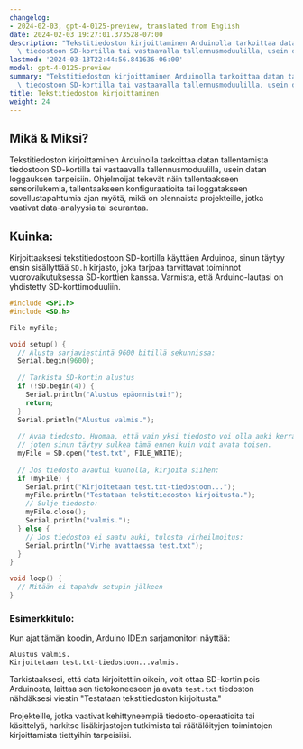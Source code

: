 ```yaml
---
changelog:
- 2024-02-03, gpt-4-0125-preview, translated from English
date: 2024-02-03 19:27:01.373528-07:00
description: "Tekstitiedoston kirjoittaminen Arduinolla tarkoittaa datan tallentamista\
  \ tiedostoon SD-kortilla tai vastaavalla tallennusmoduulilla, usein datan\u2026"
lastmod: '2024-03-13T22:44:56.841636-06:00'
model: gpt-4-0125-preview
summary: "Tekstitiedoston kirjoittaminen Arduinolla tarkoittaa datan tallentamista\
  \ tiedostoon SD-kortilla tai vastaavalla tallennusmoduulilla, usein datan\u2026"
title: Tekstitiedoston kirjoittaminen
weight: 24
---
```


## Mikä & Miksi?
Tekstitiedoston kirjoittaminen Arduinolla tarkoittaa datan tallentamista tiedostoon SD-kortilla tai vastaavalla tallennusmoduulilla, usein datan loggauksen tarpeisiin. Ohjelmoijat tekevät näin tallentaakseen sensorilukemia, tallentaakseen konfiguraatioita tai loggatakseen sovellustapahtumia ajan myötä, mikä on olennaista projekteille, jotka vaativat data-analyysia tai seurantaa.

## Kuinka:
Kirjoittaaksesi tekstitiedostoon SD-kortilla käyttäen Arduinoa, sinun täytyy ensin sisällyttää `SD.h` kirjasto, joka tarjoaa tarvittavat toiminnot vuorovaikutuksessa SD-korttien kanssa. Varmista, että Arduino-lautasi on yhdistetty SD-korttimoduuliin.

```cpp
#include <SPI.h>
#include <SD.h>

File myFile;

void setup() {
  // Alusta sarjaviestintä 9600 bitillä sekunnissa:
  Serial.begin(9600);
  
  // Tarkista SD-kortin alustus
  if (!SD.begin(4)) {
    Serial.println("Alustus epäonnistui!");
    return;
  }
  Serial.println("Alustus valmis.");
  
  // Avaa tiedosto. Huomaa, että vain yksi tiedosto voi olla auki kerrallaan,
  // joten sinun täytyy sulkea tämä ennen kuin voit avata toisen.
  myFile = SD.open("test.txt", FILE_WRITE);
  
  // Jos tiedosto avautui kunnolla, kirjoita siihen:
  if (myFile) {
    Serial.print("Kirjoitetaan test.txt-tiedostoon...");
    myFile.println("Testataan tekstitiedoston kirjoitusta.");
    // Sulje tiedosto:
    myFile.close();
    Serial.println("valmis.");
  } else {
    // Jos tiedostoa ei saatu auki, tulosta virheilmoitus:
    Serial.println("Virhe avattaessa test.txt");
  }
}

void loop() {
  // Mitään ei tapahdu setupin jälkeen
}
```

### Esimerkkitulo:
Kun ajat tämän koodin, Arduino IDE:n sarjamonitori näyttää:
```
Alustus valmis.
Kirjoitetaan test.txt-tiedostoon...valmis.
```
Tarkistaaksesi, että data kirjoitettiin oikein, voit ottaa SD-kortin pois Arduinosta, laittaa sen tietokoneeseen ja avata `test.txt` tiedoston nähdäksesi viestin "Testataan tekstitiedoston kirjoitusta."

Projekteille, jotka vaativat kehittyneempiä tiedosto-operaatioita tai käsittelyä, harkitse lisäkirjastojen tutkimista tai räätälöityjen toimintojen kirjoittamista tiettyihin tarpeisiisi.
